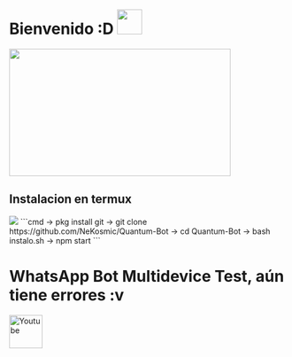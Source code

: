 # Bienvenido :D <img src="https://cbsnews1.cbsistatic.com/hub/i/2017/10/17/b34c14c8-750e-4afa-838d-ba9da0a3b042/171016-nasa-gravitational-waves-article.gif" width="45px">
<img src="https://acegif.com/wp-content/gif/outerspace-51.gif" width="400" height="230"/>
</p>

## Instalacion en termux
<img src="https://github.com/NeKosmic/NK-BOT/blob/main/culebrita.svg" />
</div>
```cmd
-> pkg install git
-> git clone https://github.com/NeKosmic/Quantum-Bot
-> cd Quantum-Bot
-> bash instalo.sh
-> npm start
```

# WhatsApp Bot Multidevice Test, aún tiene errores :v
<a href="https://youtube.com/channel/UC_Pp8pT9vbT15k5_-i6oseA"><img width="60px" alt="Youtube" title="Youtube" src="https://encrypted-tbn0.gstatic.com/images?q=tbn:ANd9GcQiYrf6LEg3xKz9iuv3OcmplEWUY8Etgv7e-g&usqp=CAU"/></a>


